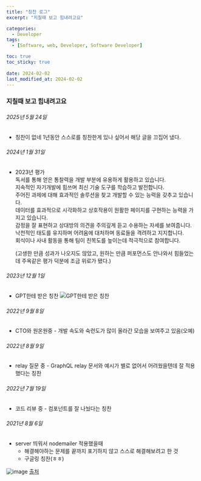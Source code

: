 ```yaml
---
title: "칭찬 로그"
excerpt: "지칠때 보고 힘내려고요"

categories:
  - Developer
tags:
  - [Software, web, Developer, Software Developer]

toc: true
toc_sticky: true
 
date: 2024-02-02
last_modified_at: 2024-02-02
---
```


### 지칠때 보고 힘내려고요

###### 2025년 5월 24일
- 칭찬이 없네
  1년동안 스스로를 칭찬한게 있나 싶어서 해당 글을 끄집어 냈다.

###### 2024년 1월 31일
- 2023년 평가    
  독서를 통해 얻은 통찰력을 개발 부분에 유용하게 활용하고 있습니다.     
  지속적인 자기개발에 힘쓰며 최신 기술 도구를 학습하고 발전합니다.     
  주어진 과제에 대해 효과적인 솔루션을 찾고 개발할 수 있는 능력을 갖추고 있습니다.    
  데이터를 효과적으로 시각화하고 상호작용이 원활한 페이지를 구현하는 능력을 가지고 있습니다.    
  감정을 잘 표현하고 상대방의 의견을 주의깊게 듣고 수용하는 자세를 보여줍니다.    
  낙천적인 태도를 유지하며 어려움에 대처하며 동료들을 격려하고 지지합니다.    
  회식이나 사내 활동을 통해 팀이 친목도를 높이는데 적극적으로 참여합니다.    
       
  (고생한 만큼 성과가 나오지도 않았고, 원하는 만큼 퍼포먼스도 안나와서 힘들었는데 주옥같은 평가 덕분에 조금 위로가 됐다.)


###### 2023년 12월 1일
- GPT한테 받은 칭찬
    ![GPT한테 받은 칭찬](https://github.com/sunmerrr/sunmerrr.github.io/assets/65106740/506a403f-effe-4bca-b062-6f636b58b6e5)


###### 2022년 9월 8일
- CTO와 원온원중 - 개발 속도와 숙련도가 많이 올라간 모습을 보여주고 있음(오예)


###### 2022년 8월 9일
- relay 질문 중 - GraphQL relay 문서와 예시가 별로 없어서 어려웠을텐데 잘 적용했다는 칭찬

###### 2022년 7월 19일
- 코드 리뷰 중 - 컴포넌트를 잘 나눴다는 칭찬

###### 2021년 8월 6일
- server 띄워서 nodemailer 적용했을때
  - 해결해야하는 문제를 끝까지 포기하지 않고 스스로 해결해보려고 한 것
  - 구글링 칭찬(ㅎㅎ)


![image](https://user-images.githubusercontent.com/65106740/179686964-a2f96dd3-a3fe-4325-a478-5f8654809c31.png)
[출처](https://theqoo.net/square/1106816611)